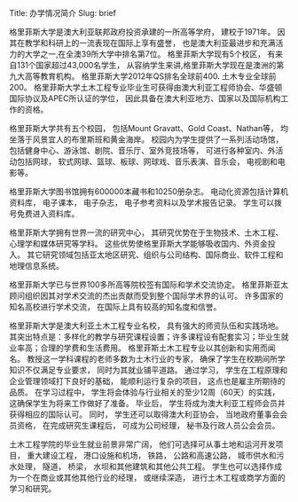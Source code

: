 Title: 办学情况简介
Slug: brief

格里菲斯大学是澳大利亚联邦政府投资承建的一所高等学府，  建校于1971年。  因其在教学和科研上的一流表现在国际上享有盛誉，  也是澳大利亚最进步和充满活力的大学之一,在全澳39所大学中排名第7位。 格里菲斯大学现有5个校区， 有来自131个国家超过43,000名学生， 从容纳学生来讲,格里菲斯大学现在是澳洲的第九大高等教育机构。 格里菲斯大学2012年QS排名全球前400. 土木专业全球前200。 格里菲斯大学土木工程专业毕业生可获得由澳大利亚工程师协会、华盛顿国际协议及APEC所认证的学位， 因此具备在澳大利亚地方、国家以及国际机构工作的资格。

格里菲斯大学共有五个校园， 包括Mount Gravatt、Gold Coast、Nathan等， 均坐落于风景宜人的布里斯班和黄金海岸。 校园内为学生提供了一系列活动场馆， 包括健身中心、游泳馆、剧院、音乐厅、室外竞技场等， 可进行各种室内、外活动包括网球， 软式网球、篮球、板球、网球戏、音乐表演、音乐会， 电视剧和电影等。

格里菲斯大学图书馆拥有600000本藏书和10250册杂志。 电动化资源包括计算机资料库， 电子课本， 电子杂志， 电子参考资料以及学术报告记录。 学生可以拨号免费进入资料库。

格里菲斯大学拥有世界一流的研究中心， 其研究优势在于生物技术、土木工程、心理学和媒体研究等学科。 这些优势使格里菲斯大学能够吸收国内、外资金投入。 其它研究领域包括亚太地区研究、组织与公司结构、国际商业、软件工程和地理信息系统。

格里菲斯大学已与世界100多所高等院校签有国际和学术交流协定。 格里菲斯亚太顾问组织因其对学术交流的杰出贡献而受到整个国际学术界的认可。 许多国家的知名高校进行学术交流， 在国际上具有较高的知名度和信誉。

格里菲斯大学是澳大利亚土木工程专业名校， 具有强大的师资队伍和实践场地。 其突出特点是：多样化的教学与研究课程设置；许多课程设有配套实习；毕业生就业率高；合理的学费和生活费用。 格里菲斯土木工程专业以其创新和实用而闻名。 教授这一学科课程的老师多数为土木行业的专家， 确保了学生在校期间所学知识不仅满足专业要求， 同时为其就业铺平道路。 通过学习， 学生在工程原理和企业管理领域打下良好的基础， 能顺利运行复杂的项目， 这点也是雇主所期待的品质。 在学习过程中， 学生将会体验与行业相关的至少12周（60天）的实践， 这确保学生为将来工作做好了准备。 毕业后， 学生将成为澳大利亚工程师会员并获得相应的国际认可。  同时， 学生还可以取得澳大利亚协会， 当地政府董事会会员资格， 在完成研究生课程后， 可成为公司经理， 秘书及行政人员公会会员。

土木工程学院的毕业生就业前景非常广阔， 他们可选择可从事土地和运河开发项目， 重大建设工程， 港口设施和机场， 铁路， 公路和高速公路， 城市供水和污水处理， 隧道， 桥梁， 水坝和其他建筑和其他公共工程。 学生也可以选择作成为一个在商业或其他其他行业的经理， 或继续深造， 进行土木工程或商学方面的学习和研究。
